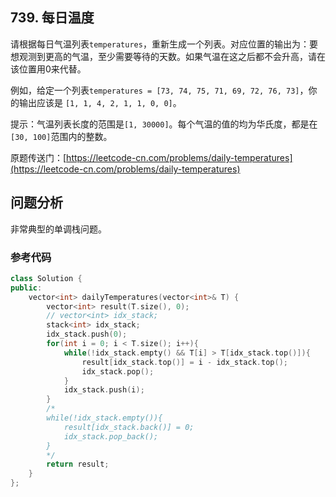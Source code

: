## 739. 每日温度

请根据每日气温列表`temperatures`，重新生成一个列表。对应位置的输出为：要想观测到更高的气温，至少需要等待的天数。如果气温在这之后都不会升高，请在该位置用0来代替。

例如，给定一个列表`temperatures = [73, 74, 75, 71, 69, 72, 76, 73]`，你的输出应该是 `[1, 1, 4, 2, 1, 1, 0, 0]`。

提示：气温列表长度的范围是`[1, 30000]`。每个气温的值的均为华氏度，都是在`[30, 100]`范围内的整数。

原题传送门：[https://leetcode-cn.com/problems/daily-temperatures](https://leetcode-cn.com/problems/daily-temperatures)

## 问题分析

非常典型的单调栈问题。

### 参考代码

``` c++
class Solution {
public:
    vector<int> dailyTemperatures(vector<int>& T) {
        vector<int> result(T.size(), 0);
        // vector<int> idx_stack;
        stack<int> idx_stack;
        idx_stack.push(0);
        for(int i = 0; i < T.size(); i++){
            while(!idx_stack.empty() && T[i] > T[idx_stack.top()]){
                result[idx_stack.top()] = i - idx_stack.top();
                idx_stack.pop();
            }
            idx_stack.push(i);
        }
        /*
        while(!idx_stack.empty()){
            result[idx_stack.back()] = 0;
            idx_stack.pop_back();
        }
        */
        return result;
    }
};
```

